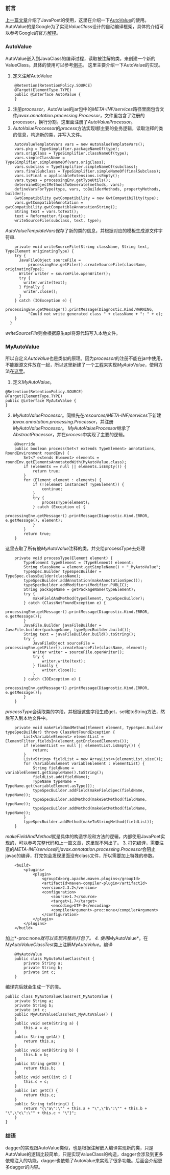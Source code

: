 ### 前言
[上一篇文章](./76e9e3a8ec0f)介绍了JavaPoet的使用，这里在介绍一下[AutoValue](https://github.com/google/auto)的使用。
AutoValue的是Google为了实现*ValueClass*设计的自动编译框架，具体的介绍可以参考Google的官方[解释](https://github.com/google/auto/blob/master/value/userguide/index.md)。
### AutoValue
AutoValue嵌入到JavaClass的编译过程，读取被注解的类，来创建一个新的ValueClass。具体的使用可以参考[例子](https://github.com/wcong/learn-java/blob/master/src/main/java/org/wcong/test/autovalue/AutoValueTest.java)。
这里主要介绍一下AutoValue的实现。
1. 定义注解AutoValue
```
    @Retention(RetentionPolicy.SOURCE)
    @Target(ElementType.TYPE)
    public @interface AutoValue {
    }
```
2. 注册*processor*，AutoValue的jar包中的*META-INF/services*路径里面包含文件*javax.annotation.processing.Processor*，文件里包含了注册的processor，换行分割。这里面注册了*AutoValueProcessor*。
3. *AutoValueProcessor*的*process*方法实现l额主要的业务逻辑，读取注释的类的信息，构造新的类，并写入文件。
```
	AutoValueTemplateVars vars = new AutoValueTemplateVars();
    vars.pkg = TypeSimplifier.packageNameOf(type);
    vars.origClass = TypeSimplifier.classNameOf(type);
    vars.simpleClassName = TypeSimplifier.simpleNameOf(vars.origClass);
    vars.subclass = TypeSimplifier.simpleNameOf(subclass);
    vars.finalSubclass = TypeSimplifier.simpleNameOf(finalSubclass);
    vars.isFinal = applicableExtensions.isEmpty();
    vars.types = processingEnv.getTypeUtils();
    determineObjectMethodsToGenerate(methods, vars);
    defineVarsForType(type, vars, toBuilderMethods, propertyMethods, builder);
    GwtCompatibility gwtCompatibility = new GwtCompatibility(type);
    vars.gwtCompatibleAnnotation = gwtCompatibility.gwtCompatibleAnnotationString();
    String text = vars.toText();
    text = Reformatter.fixup(text);
    writeSourceFile(subclass, text, type);
```
*AutoValueTemplateVars*保存了新的类的信息，并根据对应的模板生成源文件字符串.
```
    private void writeSourceFile(String className, String text, TypeElement originatingType) {
    try {
      JavaFileObject sourceFile =
          processingEnv.getFiler().createSourceFile(className, originatingType);
      Writer writer = sourceFile.openWriter();
      try {
        writer.write(text);
      } finally {
        writer.close();
      }
    } catch (IOException e) {
      processingEnv.getMessager().printMessage(Diagnostic.Kind.WARNING,
          "Could not write generated class " + className + ": " + e);
    }
  }
```
*writeSourceFile*则会根据原生api将源代码写入本地文件。

### MyAutoValue
所以自定义*AutoValue*也是类似的原理。因为*processor*的注册不能在jar中使用，不能跟源文件放在一起，所以这里新建了一个[工程](https://github.com/wcong/learn-java/tree/master/annotation)来实现*MyAutoValue*，使用方法在[这里](https://github.com/wcong/learn-java/blob/master/src/main/java/org/wcong/test/autovalue/MyAutoValueTest.java)。
1. 定义*MyAutoValue*。
```
@Retention(RetentionPolicy.SOURCE)
@Target(ElementType.TYPE)
public @interface MyAutoValue {
}
```
2. *MyAutoValueProcessor*。同样先在*resources/META-INF/services*下新建*javax.annotation.processing.Processor*，并注册*MyAutoValueProcessor*。
*MyAutoValueProcessor*继承了*AbstractProcessor*，并在*process*中实现了主要的逻辑。
```
    @Override
    public boolean process(Set<? extends TypeElement> annotations, RoundEnvironment roundEnv) {
        Set<? extends Element> elements = roundEnv.getElementsAnnotatedWith(MyAutoValue.class);
        if (elements == null || elements.isEmpty()) {
            return true;
        }
        for (Element element : elements) {
            if (!(element instanceof TypeElement)) {
                continue;
            }
            try {
                processType(element);
            } catch (Exception e) {
                processingEnv.getMessager().printMessage(Diagnostic.Kind.ERROR, e.getMessage(), element);
            }
        }
        return true;
    }
```
这里去取了所有被*MyAutoValue*注释的类，并交给processType去处理
```
    private void processType(Element element) {
        TypeElement typeElement = (TypeElement) element;
        String className = element.getSimpleName() + "_MyAutoValue";
        TypeSpec.Builder typeSpecBuilder = TypeSpec.classBuilder(className);
        typeSpecBuilder.addAnnotation(makeAnnotationSpec());
        typeSpecBuilder.addModifiers(Modifier.PUBLIC);
        String packageName = getPackageName(typeElement);
        try {
            makeFieldAndMethod(typeElement, typeSpecBuilder);
        } catch (ClassNotFoundException e) {
            processingEnv.getMessager().printMessage(Diagnostic.Kind.ERROR, e.getMessage());
        }
        JavaFile.Builder javaFileBuilder = JavaFile.builder(packageName, typeSpecBuilder.build());
        String text = javaFileBuilder.build().toString();
        try {
            JavaFileObject sourceFile = processingEnv.getFiler().createSourceFile(className, element);
            Writer writer = sourceFile.openWriter();
            try {
                writer.write(text);
            } finally {
                writer.close();
            }
        } catch (IOException e) {
            processingEnv.getMessager().printMessage(Diagnostic.Kind.ERROR, e.getMessage());
        }
    }
```
*processType*会读取类的字段，并根据这些字段生成get，set和toString方法，然后写入到本地文件中。
```
    private void makeFieldAndMethod(Element element, TypeSpec.Builder typeSpecBuilder) throws ClassNotFoundException {
        List<VariableElement> elementList = ElementFilter.fieldsIn(element.getEnclosedElements());
        if (elementList == null || elementList.isEmpty()) {
            return;
        }
        List<String> fieldList = new ArrayList<>(elementList.size());
        for (VariableElement variableElement : elementList) {
            String fieldName = variableElement.getSimpleName().toString();
            fieldList.add(fieldName);
            TypeName typeName = TypeName.get(variableElement.asType());
            typeSpecBuilder.addField(makeFieldSpec(fieldName, typeName));
            typeSpecBuilder.addMethod(makeSetMethod(fieldName, typeName));
            typeSpecBuilder.addMethod(makeGetMethod(fieldName, typeName));
        }
        typeSpecBuilder.addMethod(makeToStringMethod(fieldList));
    }
```
*makeFieldAndMethod*就是具体的构造字段和方法的逻辑，内部使用JavaPoet实现的，可以参考完整代码和上一篇文章，这里就不列出了。
3. 打包编译，需要注意的*META-INF/services*的*javax.annotation.processing.Processor*会阻止javac的编译，打完包会发现里面没有class文件，所以需要加上特殊的参数。
```
    <build>
        <plugins>
            <plugin>
                <groupId>org.apache.maven.plugins</groupId>
                <artifactId>maven-compiler-plugin</artifactId>
                <version>2.3.2</version>
                <configuration>
                    <source>1.7</source>
                    <target>1.7</target>
                    <encoding>UTF-8</encoding>
                    <compilerArgument>-proc:none</compilerArgument>
                </configuration>
            </plugin>
        </plugins>
    </build>
```
加上*<compilerArgument>-proc:none</compilerArgument>*就可以实现完整的打包了。
4. 使用*MyAutoValue*。在*MyAutoValueClassTest*类上注解*MyAutoValue*。编译
```
    @MyAutoValue
    public class MyAutoValueClassTest {
        private String a;
        private String b;
        private int c;
    }
```
编译完后就会生成一下的类。
```
public class MyAutoValueClassTest_MyAutoValue {
    private String a;
    private String b;
    private int c;
    public MyAutoValueClassTest_MyAutoValue() {
    }
    public void setA(String a) {
        this.a = a;
    }
    public String getA() {
        return this.a;
    }
    public void setB(String b) {
        this.b = b;
    }
    public String getB() {
        return this.b;
    }
    public void setC(int c) {
        this.c = c;
    }
    public int getC() {
        return this.c;
    }
    public String toString() {
        return "{\"a\":\"" + this.a + "\",\"b\":\"" + this.b + "\",\"c\":\"" + this.c + "\"}";
    }
}
```
### 结语
dagger的实现跟AutoValue类似，也是根据注解嵌入编译实现新的类，只是AutoValue的逻辑比较简单，只是实现ValueClass的构造，dagger会涉及到更多依赖注入的功能，dagger也依赖了AutoValue来实现了很多功能。后面会介绍更多dagger的内容。